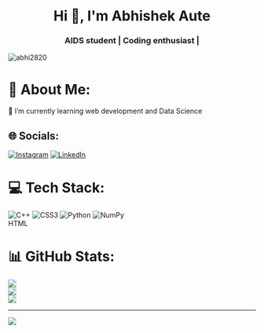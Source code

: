   

<h1 align="center">Hi 👋, I'm Abhishek Aute</h1>
<h3 align="center">AIDS student | Coding enthusiast |</h3>

<p align="left"> <img src="https://komarev.com/ghpvc/?username=abhi2820&label=Profile%20views&color=0e75b6&style=flat" alt="abhi2820" /> </p>

# 💫 About Me:
🔭 I’m currently learning web development  and Data Science


## 🌐 Socials:
[![Instagram](https://img.shields.io/badge/Instagram-%23E4405F.svg?logo=Instagram&logoColor=white)](https://instagram.com/__.abhi.282.__) [![LinkedIn](https://img.shields.io/badge/LinkedIn-%230077B5.svg?logo=linkedin&logoColor=white)](https://linkedin.com/in/www.linkedin.com/in/abhishek-aute) 

# 💻 Tech Stack:
![C++](https://img.shields.io/badge/c++-%2300599C.svg?style=for-the-badge&logo=c%2B%2B&logoColor=white) ![CSS3](https://img.shields.io/badge/css3-%231572B6.svg?style=for-the-badge&logo=css3&logoColor=white) ![Python](https://img.shields.io/badge/python-3670A0?style=for-the-badge&logo=python&logoColor=ffdd54) ![NumPy](https://img.shields.io/badge/numpy-%23013243.svg?style=for-the-badge&logo=numpy&logoColor=white)  
HTML  

# 📊 GitHub Stats:
![](https://github-readme-stats.vercel.app/api?username=Abhi2820&theme=highcontrast&hide_border=false&include_all_commits=false&count_private=false)<br/>
![](https://github-readme-streak-stats.herokuapp.com/?user=Abhi2820&theme=highcontrast&hide_border=false)<br/>
![](https://github-readme-stats.vercel.app/api/top-langs/?username=Abhi2820&theme=highcontrast&hide_border=false&include_all_commits=false&count_private=false&layout=compact)

---
[![](https://visitcount.itsvg.in/api?id=Abhi2820&icon=5&color=0)](https://visitcount.itsvg.in)




